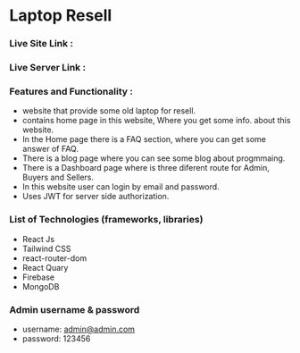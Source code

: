 # Laptop Resell #

### Live Site Link :  ###

### Live Server Link :  ###

### Features and Functionality : ###

* website that provide some old laptop for resell.
* contains home page in this website, Where you get some info. about this website.
* In the Home page there is a FAQ section, where you can get some answer of FAQ.
* There is a blog page where you can see some blog about progmmaing.
* There is a Dashboard page where is three diferent route for Admin, Buyers and Sellers.
* In this website user can login by email and password.
* Uses JWT for server side authorization.

### List of Technologies (frameworks, libraries) ###

* React Js
* Tailwind CSS
* react-router-dom
* React Quary
* Firebase
* MongoDB

### Admin username & password
* username: admin@admin.com
* password: 123456
